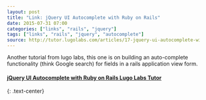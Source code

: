 ```yaml
---
layout: post
title: "Link: jQuery UI Autocomplete with Ruby on Rails"
date: 2015-07-31 07:00
categories: ["links", "rails", "jquery"]
tags: ["links", "rails", "jquery", "autocomplete"]
source: http://tutor.lugolabs.com/articles/17-jquery-ui-autocomplete-with-ruby-on-rails?utm_source=rubyweekly&utm_medium=email
---
```


Another tutorial from lugo labs, this one is on building an
auto-complete functionality (think Google search) for fields in a
rails application view form.

#### [jQuery UI Autocomplete with Ruby on Rails Lugo Labs Tutor](http://tutor.lugolabs.com/articles/17-jquery-ui-autocomplete-with-ruby-on-rails?utm_source=rubyweekly&utm_medium=email)
{: .text-center}
